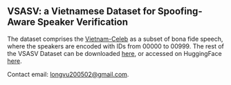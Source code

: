 ## VSASV: a Vietnamese Dataset for Spoofing-Aware Speaker Verification
The dataset comprises the [Vietnam-Celeb](https://github.com/Vietnam-Celeb/Vietnam-Celeb) as a subset of bona fide speech, where the speakers are encoded with IDs from 00000 to 00999.
The rest of the VSASV Dataset can be downloaded [here](https://drive.google.com/drive/folders/1SZOrLC7ZvPaL9dhtkcUND850TL3L2Hai?usp=drive_link), or accessed on HuggingFace [here](https://huggingface.co/datasets/hustep-lab/VSASV-Dataset).

Contact email: longvu200502@gmail.com.
